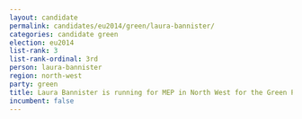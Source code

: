 ```yaml
---
layout: candidate
permalink: candidates/eu2014/green/laura-bannister/
categories: candidate green
election: eu2014
list-rank: 3
list-rank-ordinal: 3rd
person: laura-bannister
region: north-west
party: green
title: Laura Bannister is running for MEP in North West for the Green Party
incumbent: false
---
```

